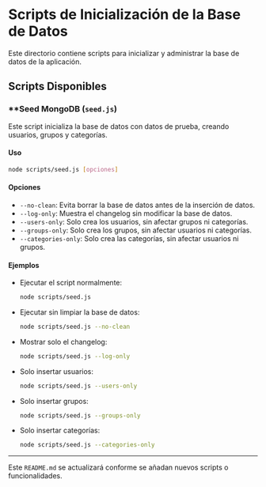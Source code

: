 # Scripts de Inicialización de la Base de Datos

Este directorio contiene scripts para inicializar y administrar la base de datos de la aplicación.

## **Scripts Disponibles**

### **Seed MongoDB (`seed.js`)
Este script inicializa la base de datos con datos de prueba, creando usuarios, grupos y categorías.

#### **Uso**
```sh
node scripts/seed.js [opciones]
```

#### **Opciones**
- `--no-clean`: Evita borrar la base de datos antes de la inserción de datos.
- `--log-only`: Muestra el changelog sin modificar la base de datos.
- `--users-only`: Solo crea los usuarios, sin afectar grupos ni categorías.
- `--groups-only`: Solo crea los grupos, sin afectar usuarios ni categorías.
- `--categories-only`: Solo crea las categorías, sin afectar usuarios ni grupos.

#### **Ejemplos**

- Ejecutar el script normalmente:
  ```sh
  node scripts/seed.js
  ```

- Ejecutar sin limpiar la base de datos:
  ```sh
  node scripts/seed.js --no-clean
  ```

- Mostrar solo el changelog:
  ```sh
  node scripts/seed.js --log-only
  ```

- Solo insertar usuarios:
  ```sh
  node scripts/seed.js --users-only
  ```

- Solo insertar grupos:
  ```sh
  node scripts/seed.js --groups-only
  ```

- Solo insertar categorías:
  ```sh
  node scripts/seed.js --categories-only
  ```

---

Este `README.md` se actualizará conforme se añadan nuevos scripts o funcionalidades.

